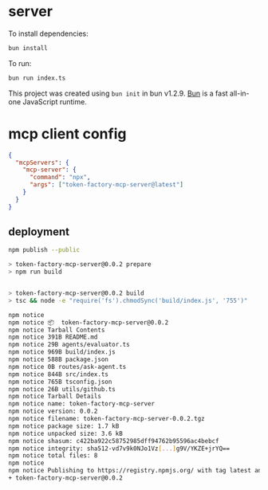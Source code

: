 # server

To install dependencies:

```bash
bun install
```

To run:

```bash
bun run index.ts
```

This project was created using `bun init` in bun v1.2.9. [Bun](https://bun.sh) is a fast all-in-one JavaScript runtime.

# mcp client config

```json
{
  "mcpServers": {
    "mcp-server": {
      "command": "npx",
      "args": ["token-factory-mcp-server@latest"]
    }
  }
}

```

## deployment

```sh
npm publish --public

> token-factory-mcp-server@0.0.2 prepare
> npm run build


> token-factory-mcp-server@0.0.2 build
> tsc && node -e "require('fs').chmodSync('build/index.js', '755')"

npm notice
npm notice 📦  token-factory-mcp-server@0.0.2
npm notice Tarball Contents
npm notice 391B README.md
npm notice 29B agents/evaluator.ts
npm notice 969B build/index.js
npm notice 588B package.json
npm notice 0B routes/ask-agent.ts
npm notice 844B src/index.ts
npm notice 765B tsconfig.json
npm notice 26B utils/github.ts
npm notice Tarball Details
npm notice name: token-factory-mcp-server
npm notice version: 0.0.2
npm notice filename: token-factory-mcp-server-0.0.2.tgz
npm notice package size: 1.7 kB
npm notice unpacked size: 3.6 kB
npm notice shasum: c422ba922c58752985dff94762b95596ac4bebcf
npm notice integrity: sha512-vd7v9k0NJo1Vz[...]g9V/YKZE+jrYQ==
npm notice total files: 8
npm notice
npm notice Publishing to https://registry.npmjs.org/ with tag latest and default access
+ token-factory-mcp-server@0.0.2
```
